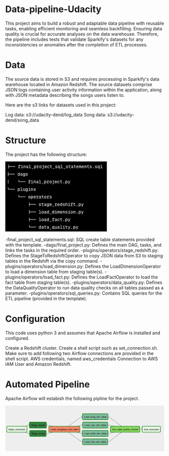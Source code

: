 # Data-pipeline-Udacity

This project aims to build a robust and adaptable data pipeline with reusable tasks, enabling efficient monitoring and seamless backfilling. Ensuring data quality is crucial for accurate analyses on the data warehouse. Therefore, the pipeline includes tests that validate Sparkify's datasets for any inconsistencies or anomalies after the completion of ETL processes.

# Data

The source data is stored in S3 and requires processing in Sparkify's data warehouse located in Amazon Redshift. The source datasets comprise JSON logs containing user activity information within the application, along with JSON metadata describing the songs users listen to.

Here are the s3 links for datasets used in this project:

Log data: s3://udacity-dend/log_data Song data: s3://udacity-dend/song_data

# Structure

The project has the following structure:

![Screenshot](FileStructure.png)

-final_project_sql_statements.sql: SQL create table statements provided with the template.
-dags/final_project.py: Defines the main DAG, tasks, and links the tasks in the required order.
-plugins/operators/stage_redshift.py: Defines the StageToRedshiftOperator to copy JSON data from S3 to staging tables in the Redshift via the copy command.
-plugins/operators/load_dimension.py: Defines the LoadDimensionOperator to load a dimension table from staging table(s).
-plugins/operators/load_fact.py: Defines the LoadFactOperator to load the fact table from staging table(s).
-plugins/operators/data_quality.py: Defines the DataQualityOperator to run data quality checks on all tables passed as a parameter.
-plugins/operators/sql_queries.py: Contains SQL queries for the ETL pipeline (provided in the template).

# Configuration

This code uses python 3 and assumes that Apache Airflow is installed and configured.

Create a Redshift cluster.
Create a shell script such as set_connection.sh.
Make sure to add following two Airflow connections are provided in the shell script.
AWS credentials, named aws_credentials
Connection to AWS IAM User and Amazon Redshift.

# Automated Pipeline

Apache Airflow will estabish the following pipline for the project.

![Screenshot](Pipeline.png)

